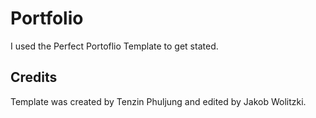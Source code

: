 # Portfolio

I used the Perfect Portoflio Template to get stated.

## Credits

Template was created by Tenzin Phuljung and edited by Jakob Wolitzki.
